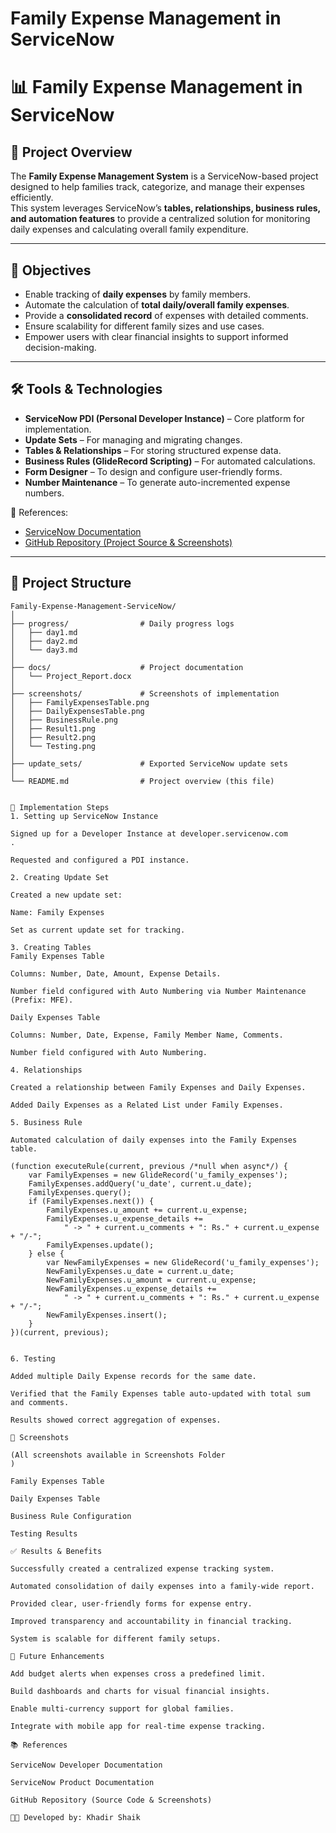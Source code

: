 # Family Expense Management in ServiceNow

# 📊 Family Expense Management in ServiceNow  

## 📌 Project Overview  
The **Family Expense Management System** is a ServiceNow-based project designed to help families track, categorize, and manage their expenses efficiently.  
This system leverages ServiceNow’s **tables, relationships, business rules, and automation features** to provide a centralized solution for monitoring daily expenses and calculating overall family expenditure.  

---

## 🎯 Objectives  
- Enable tracking of **daily expenses** by family members.  
- Automate the calculation of **total daily/overall family expenses**.  
- Provide a **consolidated record** of expenses with detailed comments.  
- Ensure scalability for different family sizes and use cases.  
- Empower users with clear financial insights to support informed decision-making.  

---

## 🛠 Tools & Technologies  
- **ServiceNow PDI (Personal Developer Instance)** – Core platform for implementation.  
- **Update Sets** – For managing and migrating changes.  
- **Tables & Relationships** – For storing structured expense data.  
- **Business Rules (GlideRecord Scripting)** – For automated calculations.  
- **Form Designer** – To design and configure user-friendly forms.  
- **Number Maintenance** – To generate auto-incremented expense numbers.  

📖 References:  
- [ServiceNow Documentation](https://docs.servicenow.com/)  
- [GitHub Repository (Project Source & Screenshots)](https://github.com/KhadirShaikL21/Family-Expense-Management-ServiceNow)  

---

## 📂 Project Structure  
```plaintext
Family-Expense-Management-ServiceNow/
│
├── progress/                # Daily progress logs
│   ├── day1.md
│   ├── day2.md
│   └── day3.md
│
├── docs/                    # Project documentation
│   └── Project_Report.docx
│
├── screenshots/             # Screenshots of implementation
│   ├── FamilyExpensesTable.png
│   ├── DailyExpensesTable.png
│   ├── BusinessRule.png
│   ├── Result1.png
│   ├── Result2.png
│   └── Testing.png
│
├── update_sets/             # Exported ServiceNow update sets
│
└── README.md                # Project overview (this file)


📌 Implementation Steps
1. Setting up ServiceNow Instance

Signed up for a Developer Instance at developer.servicenow.com
.

Requested and configured a PDI instance.

2. Creating Update Set

Created a new update set:

Name: Family Expenses

Set as current update set for tracking.

3. Creating Tables
Family Expenses Table

Columns: Number, Date, Amount, Expense Details.

Number field configured with Auto Numbering via Number Maintenance (Prefix: MFE).

Daily Expenses Table

Columns: Number, Date, Expense, Family Member Name, Comments.

Number field configured with Auto Numbering.

4. Relationships

Created a relationship between Family Expenses and Daily Expenses.

Added Daily Expenses as a Related List under Family Expenses.

5. Business Rule

Automated calculation of daily expenses into the Family Expenses table.

(function executeRule(current, previous /*null when async*/) {
    var FamilyExpenses = new GlideRecord('u_family_expenses');
    FamilyExpenses.addQuery('u_date', current.u_date);
    FamilyExpenses.query();
    if (FamilyExpenses.next()) {
        FamilyExpenses.u_amount += current.u_expense;
        FamilyExpenses.u_expense_details += 
            " -> " + current.u_comments + ": Rs." + current.u_expense + "/-";
        FamilyExpenses.update();
    } else {
        var NewFamilyExpenses = new GlideRecord('u_family_expenses');
        NewFamilyExpenses.u_date = current.u_date;
        NewFamilyExpenses.u_amount = current.u_expense;
        NewFamilyExpenses.u_expense_details += 
            " -> " + current.u_comments + ": Rs." + current.u_expense + "/-";
        NewFamilyExpenses.insert();
    }
})(current, previous);


6. Testing

Added multiple Daily Expense records for the same date.

Verified that the Family Expenses table auto-updated with total sum and comments.

Results showed correct aggregation of expenses.

📸 Screenshots

(All screenshots available in Screenshots Folder
)

Family Expenses Table

Daily Expenses Table

Business Rule Configuration

Testing Results

✅ Results & Benefits

Successfully created a centralized expense tracking system.

Automated consolidation of daily expenses into a family-wide report.

Provided clear, user-friendly forms for expense entry.

Improved transparency and accountability in financial tracking.

System is scalable for different family setups.

🔮 Future Enhancements

Add budget alerts when expenses cross a predefined limit.

Build dashboards and charts for visual financial insights.

Enable multi-currency support for global families.

Integrate with mobile app for real-time expense tracking.

📚 References

ServiceNow Developer Documentation

ServiceNow Product Documentation

GitHub Repository (Source Code & Screenshots)

👨‍💻 Developed by: Khadir Shaik
